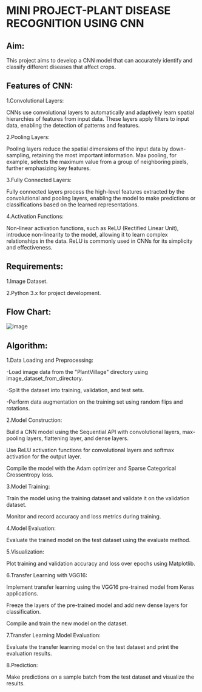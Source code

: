 # MINI PROJECT-PLANT DISEASE RECOGNITION USING CNN
## Aim:
This project aims to develop a CNN model that can accurately identify and classify different diseases that affect crops.
## Features of CNN:
1.Convolutional Layers:
  
  CNNs use convolutional layers to automatically and adaptively learn spatial hierarchies of features from input data. These layers apply filters to input data, enabling the detection of patterns and features.

2.Pooling Layers:
  
  Pooling layers reduce the spatial dimensions of the input data by down-sampling, retaining the most important information. Max pooling, for example, selects the maximum value from a group of neighboring pixels, further emphasizing key features.

3.Fully Connected Layers:
  
  Fully connected layers process the high-level features extracted by the convolutional and pooling layers, enabling the model to make predictions or classifications based on the learned representations.

4.Activation Functions:
  
  Non-linear activation functions, such as ReLU (Rectified Linear Unit), introduce non-linearity to the model, allowing it to learn complex relationships in the data. ReLU is commonly used in CNNs for its simplicity and effectiveness.
## Requirements:
1.Image Dataset.

2.Python 3.x for project development.
## Flow Chart:
![image](https://github.com/VishalGowthaman/Mini-Project-Plant-Disease-Prediction-/assets/94165380/3d7e9885-d47f-4da0-8291-c5070bd910ce)
## Algorithm:
1.Data Loading and Preprocessing:

  -Load image data from the "PlantVillage" directory using image_dataset_from_directory.

  -Split the dataset into training, validation, and test sets.

  -Perform data augmentation on the training set using random flips and rotations.

2.Model Construction:

Build a CNN model using the Sequential API with convolutional layers, max-pooling layers, flattening layer, and dense layers.

Use ReLU activation functions for convolutional layers and softmax activation for the output layer.

Compile the model with the Adam optimizer and Sparse Categorical Crossentropy loss.

3.Model Training:

Train the model using the training dataset and validate it on the validation dataset.

Monitor and record accuracy and loss metrics during training.

4.Model Evaluation:

Evaluate the trained model on the test dataset using the evaluate method.

5.Visualization:

Plot training and validation accuracy and loss over epochs using Matplotlib.

6.Transfer Learning with VGG16:

Implement transfer learning using the VGG16 pre-trained model from Keras applications.

Freeze the layers of the pre-trained model and add new dense layers for classification.

Compile and train the new model on the dataset.

7.Transfer Learning Model Evaluation:

Evaluate the transfer learning model on the test dataset and print the evaluation results.

8.Prediction:

Make predictions on a sample batch from the test dataset and visualize the results.

